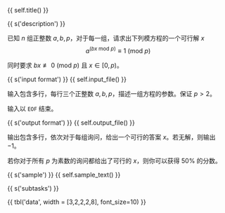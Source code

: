 {{ self.title() }}

{{ s('description') }}

已知 $n$ 组正整数 $a, b, p$，对于每一组，请求出下列模方程的一个可行解 $x$
$$a^{(bx ~\mathrm{mod} ~p)} \equiv 1 ~ (\mathrm{mod} ~p) $$

同时要求 $bx \not\equiv 0 ~(\mathrm{mod} ~p)$ 且 $x \in [0, p)$。

{{ s('input format') }}
{{ self.input_file() }}

输入包含多行，每行三个正整数 $a,b,p$，描述一组方程的参数。保证 $p>2$。

输入以 `EOF` 结束。

{{ s('output format') }}
{{ self.output_file() }}

输出包含多行，依次对于每组询问，给出一个可行的答案 $x$。若无解，则输出 $-1$。

若你对于所有 $p$ 为素数的询问都给出了可行的 $x$，则你可以获得 $50\%$ 的分数。

{{ s('sample') }}
{{ self.sample_text() }}

{{ s('subtasks') }}

{{ tbl('data', width = [3,2,2,2,8], font_size=10) }}

